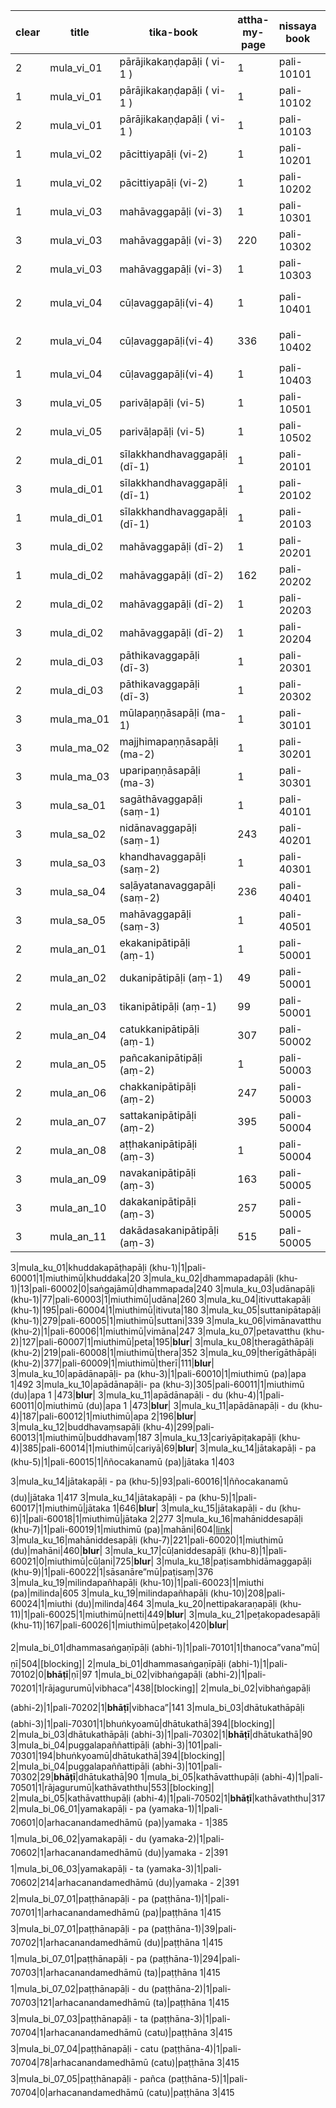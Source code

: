|clear|title|tika-book|attha-my-page|nissaya book| start|type|nissaya title|page count|status|link|
|-|-|-|-|-|-|-|-|-|-|-|
|2|mula_vi_01|pārājikakaṇḍapāḷi ( vi-1 )|1|pali-10101|1|bhurā”kaြီ”mū|vi 1|396
|1|mula_vi_01|pārājikakaṇḍapāḷi ( vi-1 )|1|pali-10102|1|pakhukkūmū|vi 1|704
|2|mula_vi_01|pārājikakaṇḍapāḷi ( vi-1 )|1|pali-10103|1|**bhāṭī**|vi 1|325
|1|mula_vi_02|pācittiyapāḷi (vi-2)|1|pali-10201|1|bhurā”kaြီ”mū|vi 2|352
|1|mula_vi_02|pācittiyapāḷi (vi-2)|1|pali-10202|1|**bhāṭī**|vi 2|267
|1|mula_vi_03|mahāvaggapāḷi (vi-3)|1|pali-10301|1|veyaṃbhuṃsāmū (pa)|vi 3|294
|3|mula_vi_03|mahāvaggapāḷi (vi-3)|220|pali-10302|1|veyaṃbhuṃsāmū (du)|vi 3|297
|2|mula_vi_03|mahāvaggapāḷi (vi-3)|1|pali-10303|1|**bhāṭī**|vi 3|503
|2|mula_vi_04|cūḷavaggapāḷi(vi-4)|1|pali-10401|1|caṅkyoငa”mū (pa)|vi 4|368
|2|mula_vi_04|cūḷavaggapāḷi(vi-4)|336|pali-10402|1|caṅkyoငa”mū (du)|vi 4|289
|1|mula_vi_04|cūḷavaggapāḷi(vi-4)|1|pali-10403|1|**bhāṭī**|vi 4|293
|3|mula_vi_05|parivāḷapāḷi (vi-5)|1|pali-10501|1|sacachima’amū|vi 5|456
|2|mula_vi_05|parivāḷapāḷi (vi-5)|1|pali-10502|1|**bhāṭī**|vi 5|181
|2|mula_di_01|sīlakkhandhavaggapāḷi (dī-1)|1|pali-20101|1|neraငa”mū|dī 1|494
|3|mula_di_01|sīlakkhandhavaggapāḷi (dī-1)|1|pali-20102|1|pakhukkūmū|dī 1|670
|1|mula_di_01|sīlakkhandhavaggapāḷi (dī-1)|1|pali-20103|1|**bhāṭī**|dī 1|400
|3|mula_di_02|mahāvaggapāḷi (dī-2)|1|pali-20201|1|neraငa”mū (pa)|dī 2|320
|1|mula_di_02|mahāvaggapāḷi (dī-2)|162|pali-20202|1|neraငa”mū (du)|dī 2|281
|2|mula_di_02|mahāvaggapāḷi (dī-2)|1|pali-20203|1|pakhukkūmū|dī 2|805
|3|mula_di_02|mahāvaggapāḷi (dī-2)|1|pali-20204|1|**bhāṭī**|dī 2|519
|2|mula_di_03|pāthikavaggapāḷi (dī-3)|1|pali-20301|1|pakhukkūmū|dī 3|720
|2|mula_di_03|pāthikavaggapāḷi (dī-3)|1|pali-20302|1|neraငa”mū|dī 3|358
|3|mula_ma_01|mūlapaṇṇāsapāḷi (ma-1)|1|pali-30101|1|sāsanāre”mū|ma 1|359|[link](https://www-hk.wikipali.org/app/article/index.php?view=chapter&book=164&par=5&channal=a73e1d78-9666-4cb2-b909-f235aa3362e5&display=sent&mode=edit&direction=col)|
|3|mula_ma_02|majjhimapaṇṇāsapāḷi (ma-2)|1|pali-30201|1|sāsanāre”mū|ma 2|388|[link](https://www-hk.wikipali.org/app/article/index.php?view=chapter&book=165&par=5&channal=a73e1d78-9666-4cb2-b909-f235aa3362e5&display=sent&mode=edit&direction=col)|
|3|mula_ma_03|uparipaṇṇāsapāḷi (ma-3)|1|pali-30301|1|sāsanāre”mū|ma 3|307|[link](https://www-hk.wikipali.org/app/article/index.php?view=chapter&book=166&par=5&channal=a73e1d78-9666-4cb2-b909-f235aa3362e5&display=sent&mode=edit&direction=col)|
|3|mula_sa_01|sagāthāvaggapāḷi (saṃ-1)|1|pali-40101|1|sāsanāre”mū|saṃ 1|299||
|3|mula_sa_02|nidānavaggapāḷi (saṃ-1)|243|pali-40201|1|sāsanāre”mū|saṃ 1|231
|3|mula_sa_03|khandhavaggapāḷi (saṃ-2)|1|pali-40301|1|sāsanāre”mū|saṃ 2|222
|3|mula_sa_04|saḷāyatanavaggapāḷi (saṃ-2)|236|pali-40401|1|sāsanāre”mū|saṃ 2|336
|3|mula_sa_05|mahāvaggapāḷi (saṃ-3)|1|pali-40501|1|sāsanāre”mū|saṃ 3|477
|2|mula_an_01|ekakanipātipāḷi (aṃ-1)|1|pali-50001|1|ū”paññissara (pa)|aṃ 1|635
|2|mula_an_02|dukanipātipāḷi (aṃ-1)|49|pali-50001|112|ū”paññissara (pa)|aṃ 1|635
|2|mula_an_03|tikanipātipāḷi (aṃ-1)|99|pali-50001|217|ū”paññissara (pa)|aṃ 1|635
|2|mula_an_04|catukkanipātipāḷi (aṃ-1)|307|pali-50002|1|ū”paññissara (du)|aṃ 1|507
|2|mula_an_05|pañcakanipātipāḷi (aṃ-2)|1|pali-50003|1|ū”paññissara (ta)|aṃ 2|703
|2|mula_an_06|chakkanipātipāḷi (aṃ-2)|247|pali-50003|421|ū”paññissara (ta)|aṃ 2|703
|2|mula_an_07|sattakanipātipāḷi (aṃ-2)|395|pali-50004|1|ū”paññissara (ca)|aṃ 2|619
|2|mula_an_08|aṭṭhakanipātipāḷi (aṃ-3)|1|pali-50004|276|ū”paññissara (ca)|aṃ 2|619
|3|mula_an_09|navakanipātipāḷi (aṃ-3)|163|pali-50005|1|ū”paññissara (pañca)|aṃ 3|805
|3|mula_an_10|dakakanipātipāḷi (aṃ-3)|257|pali-50005|264|ū”paññissara (pañca)|aṃ 3|805
|3|mula_an_11|dakādasakanipātipāḷi (aṃ-3)|515|pali-50005|746|ū”paññissara (pañca)|aṃ 3|805

3|mula_ku_01|khuddakapāṭhapāḷi (khu-1)|1|pali-60001|1|miuthimū|khuddaka|20
3|mula_ku_02|dhammapadapāḷi (khu-1)|13|pali-60002|0|saṅgajāmū|dhammapada|240
3|mula_ku_03|udānapāḷi (khu-1)|77|pali-60003|1|miuthimū|udāna|260
3|mula_ku_04|itivuttakapāḷi (khu-1)|195|pali-60004|1|miuthimū|itivuta|180
3|mula_ku_05|suttanipātapāḷi (khu-1)|279|pali-60005|1|miuthimū|suttani|339
3|mula_ku_06|vimānavatthu (khu-2)|1|pali-60006|1|miuthimū|vimāna|247
3|mula_ku_07|petavatthu (khu-2)|127|pali-60007|1|miuthimū|peta|195|**blur**|
3|mula_ku_08|theragāthāpāḷi (khu-2)|219|pali-60008|1|miuthimū|thera|352
3|mula_ku_09|therīgāthāpāḷi (khu-2)|377|pali-60009|1|miuthimū|therī|111|**blur**|
3|mula_ku_10|apādānapāḷi- pa (khu-3)|1|pali-60010|1|miuthimū (pa)|apa 1|492
3|mula_ku_10|apādānapāḷi- pa (khu-3)|305|pali-60011|1|miuthimū (du)|apa 1 |473|**blur**|
3|mula_ku_11|apādānapāḷi - du (khu-4)|1|pali-60011|0|miuthimū (du)|apa 1 |473|**blur**|
3|mula_ku_11|apādānapāḷi - du (khu-4)|187|pali-60012|1|miuthimū|apa 2|196|**blur**|
3|mula_ku_12|buddhavaṃsapāḷi (khu-4)|299|pali-60013|1|miuthimū|buddhavaṃ|187
3|mula_ku_13|cariyāpiṭakapāḷi (khu-4)|385|pali-60014|1|miuthimū|cariyā|69|**blur**|
3|mula_ku_14|jātakapāḷi - pa (khu-5)|1|pali-60015|1|ññoငakanamū (pa)|jātaka 1|403
3|mula_ku_14|jātakapāḷi - pa (khu-5)|93|pali-60016|1|ññoငakanamū (du)|jātaka 1|417
3|mula_ku_14|jātakapāḷi - pa (khu-5)|1|pali-60017|1|miuthimū|jātaka 1|646|**blur**|
3|mula_ku_15|jātakapāḷi - du (khu-6)|1|pali-60018|1|miuthimū|jātaka 2|277
3|mula_ku_16|mahāniddesapāḷi (khu-7)|1|pali-60019|1|miuthimū (pa)|mahāni|604|[link](https://www-hk.wikipali.org/app/article/index.php?view=chapter&book=149&par=5&channal=a73e1d78-9666-4cb2-b909-f235aa3362e5&display=sent&mode=edit&direction=col)|
3|mula_ku_16|mahāniddesapāḷi (khu-7)|221|pali-60020|1|miuthimū (du)|mahāni|460|**blur**|
3|mula_ku_17|cūḷaniddesapāḷi (khu-8)|1|pali-60021|0|miuthimū|cūḷani|725|**blur**|
3|mula_ku_18|paṭisambhidāmaggapāḷi (khu-9)|1|pali-60022|1|sāsanāre”mū|paṭisaṃ|376
3|mula_ku_19|milindapañhapāḷi (khu-10)|1|pali-60023|1|miuthi (pa)|milinda|605
3|mula_ku_19|milindapañhapāḷi (khu-10)|208|pali-60024|1|miuthi (du)|milinda|464
3|mula_ku_20|nettipakaraṇapāḷi (khu-11)|1|pali-60025|1|miuthimū|netti|449|**blur**|
3|mula_ku_21|peṭakopadesapāḷi (khu-11)|167|pali-60026|1|miuthimū|peṭako|420|**blur**|

2|mula_bi_01|dhammasaṅgaṇīpāḷi (abhi-1)|1|pali-70101|1|thanoငa”vana”mū|ṇī|504|[blocking]|
2|mula_bi_01|dhammasaṅgaṇīpāḷi (abhi-1)|1|pali-70102|0|**bhāṭī**|ṇī|97
1|mula_bi_02|vibhaṅgapāḷi (abhi-2)|1|pali-70201|1|rājagurumū|vibhaငa”|438|[blocking]|
2|mula_bi_02|vibhaṅgapāḷi (abhi-2)|1|pali-70202|1|**bhāṭī**|vibhaငa”|141
3|mula_bi_03|dhātukathāpāḷi (abhi-3)|1|pali-70301|1|bhuṅkyoamū|dhātukathā|394|[blocking]|
2|mula_bi_03|dhātukathāpāḷi (abhi-3)|1|pali-70302|1|**bhāṭī**|dhātukathā|90
3|mula_bi_04|puggalapaññattipāḷi (abhi-3)|101|pali-70301|194|bhuṅkyoamū|dhātukathā|394|[blocking]|
2|mula_bi_04|puggalapaññattipāḷi (abhi-3)|101|pali-70302|29|**bhāṭī**|dhātukathā|90
1|mula_bi_05|kathāvatthupāḷi (abhi-4)|1|pali-70501|1|rājagurumū|kathāvaththu|553|[blocking]|
2|mula_bi_05|kathāvatthupāḷi (abhi-4)|1|pali-70502|1|**bhāṭī**|kathāvaththu|317
2|mula_bi_06_01|yamakapāḷi - pa (yamaka-1)|1|pali-70601|0|arhaငanandamedhāmū (pa)|yamaka - 1|385
1|mula_bi_06_02|yamakapāḷi - du (yamaka-2)|1|pali-70602|1|arhaငanandamedhāmū (du)|yamaka - 2|391
1|mula_bi_06_03|yamakapāḷi - ta (yamaka-3)|1|pali-70602|214|arhaငanandamedhāmū (du)|yamaka - 2|391
2|mula_bi_07_01|paṭṭhānapāḷi - pa (paṭṭhāna-1)|1|pali-70701|1|arhaငanandamedhāmū (pa)|paṭṭhāna 1|415
3|mula_bi_07_01|paṭṭhānapāḷi - pa (paṭṭhāna-1)|39|pali-70702|1|arhaငanandamedhāmū (du)|paṭṭhāna 1|415
1|mula_bi_07_01|paṭṭhānapāḷi - pa (paṭṭhāna-1)|294|pali-70703|1|arhaငanandamedhāmū (ta)|paṭṭhāna 1|415
1|mula_bi_07_02|paṭṭhānapāḷi - du (paṭṭhāna-2)|1|pali-70703|121|arhaငanandamedhāmū (ta)|paṭṭhāna 1|415
3|mula_bi_07_03|paṭṭhānapāḷi - ta (paṭṭhāna-3)|1|pali-70704|1|arhaငanandamedhāmū (catu)|paṭṭhāna 3|415
3|mula_bi_07_04|paṭṭhānapāḷi - catu (paṭṭhāna-4)|1|pali-70704|78|arhaငanandamedhāmū (catu)|paṭṭhāna 3|415
3|mula_bi_07_05|paṭṭhānapāḷi - pañca (paṭṭhāna-5)|1|pali-70704|0|arhaငanandamedhāmū (catu)|paṭṭhāna 3|415